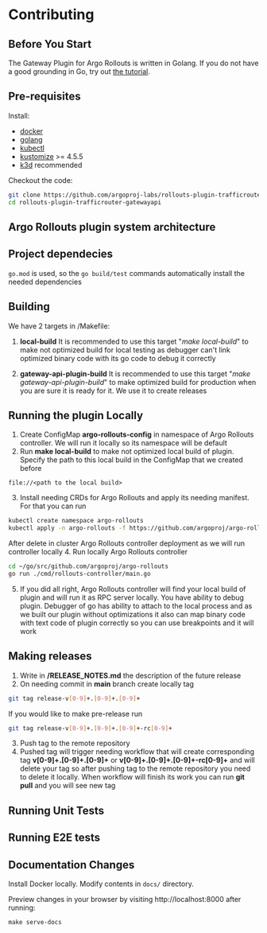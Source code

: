 # Contributing

## Before You Start
The Gateway Plugin for Argo Rollouts is written in Golang. If you do not have a good grounding in Go, try out [the tutorial](https://tour.golang.org/).

## Pre-requisites

Install:

* [docker](https://docs.docker.com/install/#supported-platforms)
* [golang](https://golang.org/)
* [kubectl](https://kubernetes.io/docs/tasks/tools/#kubectl)
* [kustomize](https://github.com/kubernetes-sigs/kustomize/releases) >= 4.5.5
* [k3d](https://k3d.io/) recommended


Checkout the code:

```bash
git clone https://github.com/argoproj-labs/rollouts-plugin-trafficrouter-gatewayapi.git
cd rollouts-plugin-trafficrouter-gatewayapi
```

## Argo Rollouts plugin system architecture

## Project dependecies

`go.mod` is used, so the `go build/test` commands automatically install the needed dependencies

## Building

We have 2 targets in /Makefile:
1. **local-build** It is recommended to use this target "*make local-build*" to make not optimized build for local testing as debugger can't link optimized binary code with its go code to debug it correctly

2. **gateway-api-plugin-build** It is recommended to use this target "*make gateway-api-plugin-build*" to make optimized build for production when you are sure it is ready for it. We use it to create releases


## Running the plugin Locally

1. Create ConfigMap **argo-rollouts-config** in namespace of Argo Rollouts controller. We will run it locally so its namespace will be default
2. Run **make local-build** to make not optimized local build of plugin. Specify the path to this local build in the ConfigMap that we created before
```
file://<path to the local build>
```
3. Install needing CRDs for Argo Rollouts and apply its needing manifest. For that you can run
```bash
kubectl create namespace argo-rollouts
kubectl apply -n argo-rollouts -f https://github.com/argoproj/argo-rollouts/releases/latest/download/install.yaml
```
After delete in cluster Argo Rollouts controller deployment as we will run controller locally
4. Run locally Argo Rollouts controller
```bash
cd ~/go/src/github.com/argoproj/argo-rollouts
go run ./cmd/rollouts-controller/main.go
```
5. If you did all right, Argo Rollouts controller will find your local build of plugin and will run it as RPC server locally. You have ability to debug plugin. Debugger of go has ability to attach to the local process and as we built our plugin without optimizations it also can map binary code with text code of plugin correctly so you can use breakpoints and it will work

## Making releases

1. Write in **/RELEASE_NOTES.md** the description of the future release
2. On needing commit in **main** branch create locally tag
```bash
git tag release-v[0-9]+.[0-9]+.[0-9]+
```
If you would like to make pre-release run
```bash
git tag release-v[0-9]+.[0-9]+.[0-9]+-rc[0-9]+
```
3. Push tag to the remote repository
4. Pushed tag will trigger needing workflow that will create corresponding tag **v[0-9]+.[0-9]+.[0-9]+** or **v[0-9]+.[0-9]+.[0-9]+-rc[0-9]+** and will delete your tag so after pushing tag to the remote repository you need to delete it locally. When workflow will finish its work you can run **git pull** and you will see new tag

## Running Unit Tests

<!-- To run unit tests:

```bash
make test
``` -->

## Running E2E tests

<!-- The end-to-end tests need to run against a kubernetes cluster with the Argo Rollouts controller
running. The rollout controller can be started with the command:

```
make start-e2e
```

Start and prepare your cluster for e2e tests:

```
k3d cluster create
kubectl create ns argo-rollouts
kubectl apply -k manifests/crds
kubectl apply -f test/e2e/crds
```

Then run the e2e tests:

```
make test-e2e
```

To run a subset of e2e tests, you need to specify the suite with `-run`, and the specific test regex with `-testify.m`.

```
E2E_TEST_OPTIONS="-run 'TestCanarySuite' -testify.m 'TestCanaryScaleDownOnAbortNoTrafficRouting'" make test-e2e 
``` -->


## Documentation Changes

Install Docker locally.
Modify contents in `docs/` directory.

Preview changes in your browser by visiting http://localhost:8000 after running:

```shell
make serve-docs
```

<!-- To publish changes, run:

```shell
make release-docs
``` -->
